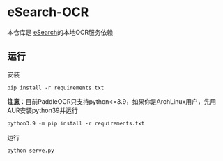# eSearch-OCR

本仓库是 [eSearch](https://github.com/xushengfeng/eSearch)的本地OCR服务依赖

## 运行

安装

```
pip install -r requirements.txt
```

**注意**：目前PaddleOCR只支持python<=3.9，如果你是ArchLinux用户，先用AUR安装python39并运行

```
python3.9 -m pip install -r requirements.txt
```

运行

```
python serve.py
```

